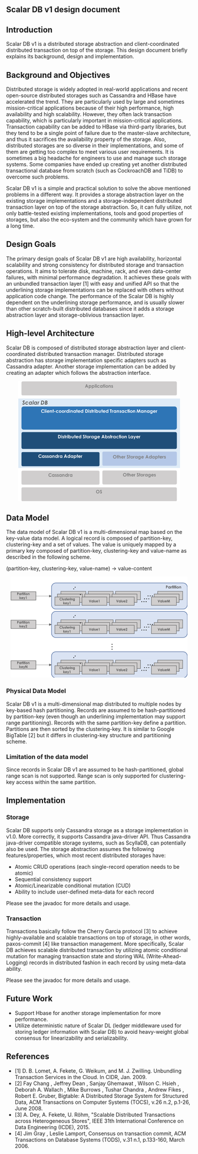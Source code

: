 ## Scalar DB v1 design document

## Introduction

Scalar DB v1 is a distributed storage abstraction and client-coordinated distributed transaction on top of the storage. This design document briefly explains its background, design and implementation.

## Background and Objectives

Distributed storage is widely adopted in real-world applications and recent open-source distributed storages such as Cassandra and HBase have accelerated the trend. They are particularly used by large and sometimes mission-critical applications because of their high performance, high availability and high scalability. However, they often lack transaction capability, which is particularly important in mission-critical applications. Transaction capability can be added to HBase via third-party libraries, but they tend to be a single point of failure due to the master-slave architecture, and thus it sacrifices the availability property of the storage. Also, distributed storages are so diverse in their implementations, and some of them are getting too complex to meet various user requirements. It is sometimes a big headache for engineers to use and manage such storage systems. Some companies have ended up creating yet another distributed transactional database from scratch (such as CockroachDB and TiDB) to overcome such problems.

Scalar DB v1 is a simple and practical solution to solve the above mentioned problems in a different way. It provides a storage abstraction layer on the existing storage implementations and a storage-independent distributed transaction layer on top of the storage abstraction. So, it can fully utilize, not only battle-tested existing implementations, tools and good properties of storages, but also the eco-system and the community which have grown for a long time.

## Design Goals

The primary design goals of Scalar DB v1 are high availability, horizontal scalability and strong consistency for distributed storage and transaction operations. It aims to tolerate disk, machine, rack, and even data-center failures, with minimal performance degradation. It achieves these goals with an unbundled transaction layer [1] with easy and unified API so that the underlining storage implementations can be replaced with others without application code change. The performance of the Scalar DB is highly dependent on the underlining storage performance, and is usually slower than other scratch-built distributed databases since it adds a storage abstraction layer and storage-oblivious transaction layer.

## High-level Architecture

Scalar DB is composed of distributed storage abstraction layer and client-coordinated distributed transaction manager.
Distributed storage abstraction has storage implementation specific adapters such as Cassandra adapter.
Another storage implementation can be added by creating an adapter which follows the abstraction interface.

<p align="center">
<img src="./images/software_stack.png" width="440" />
</p>

## Data Model

The data model of Scalar DB v1 is a multi-dimensional map based on the key-value data model. A logical record is composed of partition-key, clustering-key and a set of values. The value is uniquely mapped by a primary key composed of partition-key, clustering-key and value-name as described in the following scheme.

(partition-key, clustering-key, value-name) -> value-content


<p align="center">
<img src="./images/data_model.png" width="480" />
</p>

### Physical Data Model

Scalar DB v1 is a multi-dimensional map distributed to multiple nodes by key-based hash partitioning.
Records are assumed to be hash-partitioned by partition-key (even though an underlining implementation may support range partitioning).
Records with the same partition-key define a partition. Partitions are then sorted by the clustering-key.
It is similar to Google BigTable [2] but it differs in clustering-key structure and partitioning scheme.

### Limitation of the data model

Since records in Scalar DB v1 are assumed to be hash-partitioned, global range scan is not supported.
Range scan is only supported for clustering-key access within the same partition.

## Implementation

### Storage

Scalar DB supports only Cassandra storage as a storage implementation in v1.0. More correctly, it supports Cassandra java-driver API. Thus Cassandra java-driver compatible storage systems, such as ScyllaDB, can potentially also be used. The storage abstraction assumes the following features/properties, which most recent distributed storages have:
- Atomic CRUD operations (each single-record operation needs to be atomic)
- Sequential consistency support
- Atomic/Linearizable conditional mutation (CUD)
- Ability to include user-defined meta-data for each record

Please see the javadoc for more details and usage.

### Transaction

Transactions basically follow the Cherry Garcia protocol [3] to achieve highly-available and scalable transactions on top of storage, in other words, paxos-commit [4] like transaction management.
More specifically, Scalar DB achieves scalable distributed transaction by utilizing atomic conditional mutation for managing transaction state and storing WAL (Write-Ahead-Logging) records in distributed fashion in each record by using meta-data ability.

Please see the javadoc for more details and usage.

## Future Work

* Support Hbase for another storage implementation for more performance.
* Utilize deterministic nature of Scalar DL (ledger middleware used for storing ledger information with Scalar DB) to avoid heavy-weight global consensus for linearizability and serializability.

## References

- [1] D. B. Lomet, A. Fekete, G. Weikum, and M. J. Zwilling.  Unbundling Transaction Services in the Cloud. In CIDR, Jan. 2009.
- [2] Fay Chang , Jeffrey Dean , Sanjay Ghemawat , Wilson C. Hsieh , Deborah A. Wallach , Mike Burrows , Tushar Chandra , Andrew Fikes , Robert E. Gruber, Bigtable: A Distributed Storage System for Structured Data, ACM Transactions on Computer Systems (TOCS), v.26 n.2, p.1-26, June 2008.
- [3] A. Dey, A. Fekete, U. Röhm, "Scalable Distributed Transactions across Heterogeneous Stores", IEEE 31th International Conference on Data Engineering (ICDE), 2015.
- [4] Jim Gray , Leslie Lamport, Consensus on transaction commit, ACM Transactions on Database Systems (TODS), v.31 n.1, p.133-160, March 2006.
